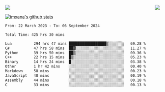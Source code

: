 <p>
  <a href="https://count.getloli.com/"><img src="https://count.getloli.com/get/@xana.readme?theme=moebooru-h"></a>
  <img src="https://weather-icon.journeyad.repl.co/@hangzhou?v=1" align="right">
</p>


<a href="https://github.com/imxana"><img align="center" src="https://github-readme-stats.vercel.app/api?username=imxana&show_icons=true&include_all_commits=true&hide_border=tru&custom_title=imxana%27s%20Github%20Stats" alt="imxana's github stats" /></a> 

<!--START_SECTION:waka-->

```txt
From: 22 March 2023 - To: 06 September 2024

Total Time: 425 hrs 30 mins

Lua          294 hrs 47 mins █████████████████▒░░░░░░░   69.28 %
C#           47 hrs 58 mins  ██▓░░░░░░░░░░░░░░░░░░░░░░   11.27 %
Python       39 hrs 50 mins  ██▒░░░░░░░░░░░░░░░░░░░░░░   09.36 %
C++          22 hrs 15 mins  █▒░░░░░░░░░░░░░░░░░░░░░░░   05.23 %
Binary       14 hrs 24 mins  █░░░░░░░░░░░░░░░░░░░░░░░░   03.38 %
Other        1 hr 42 mins    ░░░░░░░░░░░░░░░░░░░░░░░░░   00.40 %
Markdown     58 mins         ░░░░░░░░░░░░░░░░░░░░░░░░░   00.23 %
JavaScript   48 mins         ░░░░░░░░░░░░░░░░░░░░░░░░░   00.19 %
Assembly     44 mins         ░░░░░░░░░░░░░░░░░░░░░░░░░   00.18 %
C            33 mins         ░░░░░░░░░░░░░░░░░░░░░░░░░   00.13 %
```

<!--END_SECTION:waka-->
